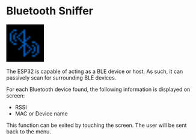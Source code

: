 # Bluetooth Sniffer
<p align="left">
  <img alt="ESP32 WROOM-32U" src="https://github.com/justcallmekoko/ESP32Marauder/blob/master/pictures/icons/bluetooth_sniff_22.bmp?raw=true" width="100">
</p>
The ESP32 is capable of acting as a BLE device or host. As such, it can passively scan for surrounding BLE devices.

For each Bluetooth device found, the following information is displayed on screen:  
- RSSI
- MAC or Device name

This function can be exited by touching the screen. The user will be sent back to the menu.